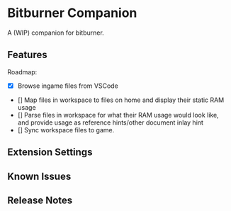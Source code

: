 # Bitburner Companion
A (WIP) companion for bitburner.

## Features
Roadmap:
- [x] Browse ingame files from VSCode
- [] Map files in workspace to files on home and display their static RAM usage
- [] Parse files in workspace for what their RAM usage would look like, and provide usage as reference hints/other document inlay hint
- [] Sync workspace files to game.

## Extension Settings
<!-- TODO: document settings -->

## Known Issues

## Release Notes
